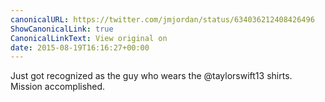 ```yaml
---
canonicalURL: https://twitter.com/jmjordan/status/634036212408426496
ShowCanonicalLink: true
CanonicalLinkText: View original on
date: 2015-08-19T16:16:27+00:00
---
```

Just got recognized as the guy who wears the @taylorswift13 shirts. Mission accomplished.